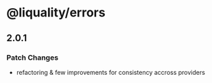 # @liquality/errors

## 2.0.1

### Patch Changes

-   refactoring & few improvements for consistency accross providers
